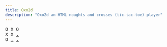 ```yaml
---
title: Oxo2d 
description: "Oxo2d an HTML noughts and crosses (tic-tac-toe) player"
---
```


<pre class="oxo2d">
O X O
X X <a href="../i/">.</a>
O <a href="../j/">.</a> <a href="../k/">.</a>
</pre>
